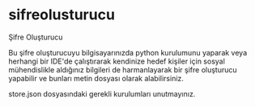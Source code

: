 # sifreolusturucu
Şifre Oluşturucu

Bu şifre oluşturucuyu bilgisayarınızda python kurulumunu yaparak veya herhangi bir IDE'de çalıştırarak kendinize hedef kişiler için sosyal mühendislikle aldığınız bilgileri de harmanlayarak bir şifre oluşturucu yapabilir ve bunları metin dosyası olarak alabilirsiniz.

store.json dosyasındaki gerekli kurulumları unutmayınız.

